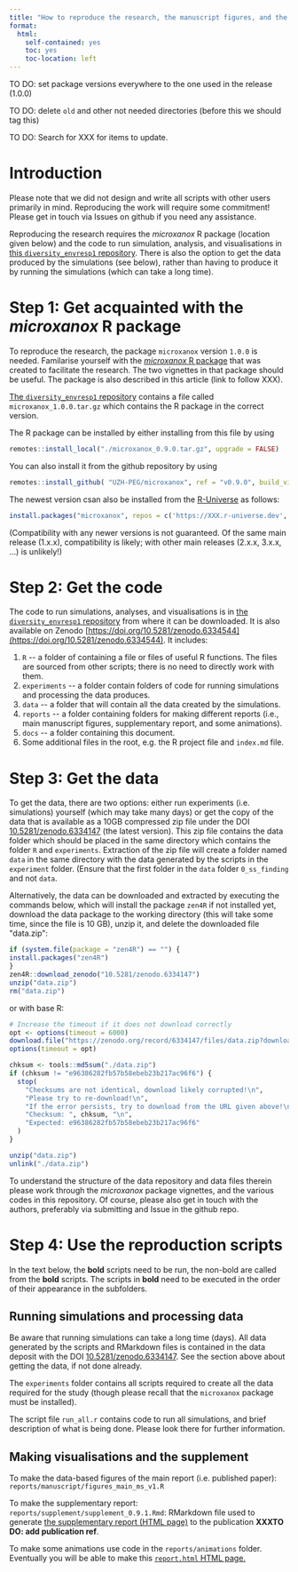 ```yaml
---
title: "How to reproduce the research, the manuscript figures, and the supplementary document."
format:
  html:
    self-contained: yes
    toc: yes
    toc-location: left
---
```




TO DO: set package versions everywhere to the one used in the release (1.0.0)

TO DO: delete `old` and other not needed directories (before this we should tag this)

TO DO: Search for XXX for items to update.


# Introduction

Please note that we did not design and write all scripts with other users primarily in mind. Reproducing the work will require some commitment! Please get in touch via Issues on github if you need any assistance.

Reproducing the research requires the *microxanox* R package (location given below) and the code to run simulation, analysis, and visualisations in [this `diversity_envresp1` repository](https://github.com/UZH-PEG/diversity_envresp1). There is also the option to get the data produced by the simulations (see below), rather than having to produce it by running the simulations (which can take a long time).


# Step 1: Get acquainted with the *microxanox* R package

To reproduce the research, the package `microxanox` version `1.0.0` is needed.  Familarise yourself with the [*microxanox* R package](https://uzh-peg.r-universe.dev/ui#package:microxanox) that was created to facilitate the research. The two vignettes in that package should be useful. The package is also described in this article (link to follow XXX).

[The `diversity_envresp1` repository](https://github.com/UZH-PEG/diversity_envresp1) contains a file called `microxanox_1.0.0.tar.gz` which contains the R package in the correct version.

The R package can be installed by either installing from this file by using


```r
remotes::install_local("./microxanox_0.9.0.tar.gz", upgrade = FALSE)
```

You can also install it from the github repository by using

```r
remotes::install_github( "UZH-PEG/microxanox", ref = "v0.9.0", build_vignettes = TRUE, upgrade = FALSE)
```

The newest version csan also be installed from the [R-Universe](https://r-universe.dev) as follows:

```r
install.packages("microxanox", repos = c('https://XXX.r-universe.dev', 'https://cloud.r-project.org'))
```

(Compatibility with any newer versions is not guaranteed. Of the same main release (1.x.x), compatibility is likely; with other main releases (2.x.x, 3.x.x, ...) is unlikely!)

# Step 2: Get the code

The code to run simulations, analyses, and visualisations is in [the `diversity_envresp1` repository](https://github.com/UZH-PEG/diversity_envresp1) from where it can be downloaded. It is also available on Zenodo [https://doi.org/10.5281/zenodo.6334544](https://doi.org/10.5281/zenodo.6334544). It includes:

1.  `R` -- a folder of containing a file or files of useful R functions. The files are sourced from other scripts; there is no need to directly work with them.
2.  `experiments` -- a folder contain folders of code for running simulations and processing the data produces.
3. `data` -- a folder that will contain all the data created by the simulations.
4. `reports` -- a folder containing folders for making different reports (i.e., main manuscript figures, supplementary report, and some animations).
5. `docs` -- a folder containing this document.
6. Some additional files in the root, e.g. the R project file and `index.md` file.


# Step 3: Get the data

To get the data, there are two options: either run experiments (i.e. simulations) yourself (which may take many days) or get the copy of the data that is available as a 10GB compressed zip file under the DOI [10.5281/zenodo.6334147](https://doi.org/10.5281/zenodo.6334147) (the latest version). This zip file contains the data folder which should be placed in the same directory which contains the folder `R` and `experiments`. Extraction of the zip file will create a folder named `data` in the same directory with the data generated by the scripts in the `experiment` folder. (Ensure that the first folder in the `data` folder `0_ss_finding` and not `data`.

Alternatively, the data can be downloaded and extracted by executing the commands below, which will install the package `zen4R` if not installed yet, download the data package to the working directory (this will take some time, since the file is 10 GB), unzip it, and delete the downloaded file "data.zip":

```r
if (system.file(package = "zen4R") == "") {
install.packages("zen4R")
}
zen4R::download_zenodo("10.5281/zenodo.6334147")
unzip("data.zip")
rm("data.zip")
```

or with base R:

```r
# Increase the timeout if it does not download correctly
opt <- options(timeout = 6000)
download.file("https://zenodo.org/record/6334147/files/data.zip?download=1", "data.zip")
options(timeout = opt)

chksum <- tools::md5sum("./data.zip")
if (chksum != "e96386282fb57b58ebeb23b217ac96f6") {
  stop(
    "Checksums are not identical, download likely corrupted!\n",
    "Please try to re-download!\n",
    "If the error persists, try to download from the URL given above!\n",
    "Checksum: ", chksum, "\n",
    "Expected: e96386282fb57b58ebeb23b217ac96f6"
  )
}

unzip("data.zip")
unlink("./data.zip")
```

To understand the structure of the data repository and data files therein please work through the *microxanox* package vignettes, and the various codes in this repository. Of course, please also get in touch with the authors, preferably via submitting and Issue in the github repo.


# Step 4: Use the reproduction scripts

In the text below, the **bold** scripts need to be run, the non-bold are called from the **bold** scripts. The scripts in **bold** need to be executed in the order of their appearance in the subfolders.


## Running simulations and processing data

Be aware that running simulations can take a long time (days). All data generated by the scripts and RMarkdown files is contained in the data deposit with the DOI [10.5281/zenodo.6334147](https://doi.org/10.5281/zenodo.6334147). See the section above about getting the data, if not done already.

The `experiments` folder contains all scripts required to create all the data required for the study (though please recall that the `microxanox` package must be installed).

The script file `run_all.r` contains code to run all simulations, and brief description of what is being done. Please look there for further information.

## Making visualisations and the supplement

To make the data-based figures of the main report (i.e. published paper): `reports/manuscript/figures_main_ms_v1.R`

To make the supplementary report: `reports/supplement/supplement_0.9.1.Rmd`: RMarkdown file used to generate [the supplementary report (HTML page)](https://uzh-peg.github.io/diversity_envresp1/reports/supplement/supplement_0.9.1.Rmd) to the publication **XXXTO DO: add publication ref**.
    
To make some animations use code in the `reports/animations` folder. Eventually you will be able to make this [`report.html` HTML page.](https://uzh-peg.github.io/diversity_envresp1/reports/animations/report.html)

